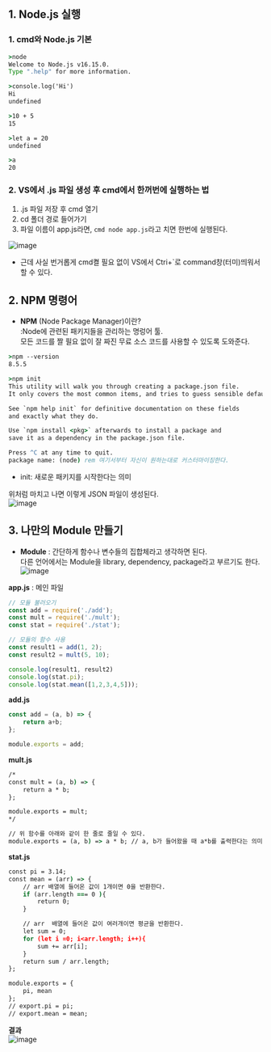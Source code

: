 ## 1. Node.js 실행

### 1. cmd와 Node.js 기본 
```cmd
>node
Welcome to Node.js v16.15.0.
Type ".help" for more information.
```
```cmd
>console.log('Hi')
Hi
undefined
```
```cmd
>10 + 5
15
```
```cmd
>let a = 20
undefined
```
```cmd
>a
20
```
### 2. VS에서 .js 파일 생성 후 cmd에서 한꺼번에 실행하는 법 
1. .js 파일 저장 후 cmd 열기  
2. cd 폴더 경로 들어가기  
3. 파일 이름이 app.js라면, ```cmd node app.js```라고 치면 한번에 실행된다.  
  
![image](https://user-images.githubusercontent.com/63652571/166358024-596b3d70-17da-4474-8406-5527aa0065b7.png)  

- 근데 사실 번거롭게 cmd켤 필요 없이 VS에서 Ctri+`로 command창(터미)띄워서 할 수 있다.
  
  
## 2. NPM 명령어  

- **NPM** (Node Package Manager)이란?   
:Node에 관련된 패키지들을 관리하는 명렁어 툴.  
모든 코드를 짤 필요 없이 잘 짜진 무료 소스 코드를 사용할 수 있도록 도와준다.  
  
```cmd
>npm --version
8.5.5
```
```cmd
>npm init
This utility will walk you through creating a package.json file.
It only covers the most common items, and tries to guess sensible defaults.

See `npm help init` for definitive documentation on these fields
and exactly what they do.

Use `npm install <pkg>` afterwards to install a package and
save it as a dependency in the package.json file.

Press ^C at any time to quit.
package name: (node) rem 여기서부터 자신이 원하는대로 커스터마이징한다. 
```
- init: 새로운 패키지를 시작한다는 의미  
  
위처럼 마치고 나면 이렇게 JSON 파일이 생성된다.  
![image](https://user-images.githubusercontent.com/63652571/166390055-505f3459-9d54-4c29-918d-7787bc49a5d0.png)
  
## 3. 나만의 Module 만들기  
- **Module** 
: 간단하게 함수나 변수들의 집합체라고 생각하면 된다.  
다른 언어에서는 Module을 library, dependency, package라고 부르기도 한다.  
![image](https://user-images.githubusercontent.com/63652571/166400775-24c57155-7203-4d11-a78a-7382def97cee.png)  
  
**app.js** : 메인 파일
```js
// 모듈 불러오기
const add = require('./add');
const mult = require('./mult');
const stat = require('./stat');

// 모듈의 함수 사용
const result1 = add(1, 2);
const result2 = mult(5, 10);

console.log(result1, result2)
console.log(stat.pi);
console.log(stat.mean([1,2,3,4,5]));
```
**add.js**
```js
const add = (a, b) => {
    return a+b;
};

module.exports = add;
```
**mult.js**
```cmd
/*
const mult = (a, b) => {
    return a * b;
};

module.exports = mult;
*/

// 위 함수를 아래와 같이 한 줄로 줄일 수 있다.
module.exports = (a, b) => a * b; // a, b가 들어왔을 때 a*b를 출력한다는 의미
```
**stat.js**
```cmd
const pi = 3.14;
const mean = (arr) => {
    // arr 배열에 들어온 값이 1개이면 0을 반환한다.
    if (arr.length === 0 ){
        return 0;
    }

    // arr  배열에 들어온 값이 여러개이면 평균을 반환한다.
    let sum = 0;
    for (let i =0; i<arr.length; i++){
        sum += arr[i];
    }
    return sum / arr.length;
};

module.exports = {
    pi, mean
};
// export.pi = pi;
// export.mean = mean;
```
**결과**  
![image](https://user-images.githubusercontent.com/63652571/166401524-3a92ae87-5942-452d-b7ca-8bbb8cd84726.png)   
